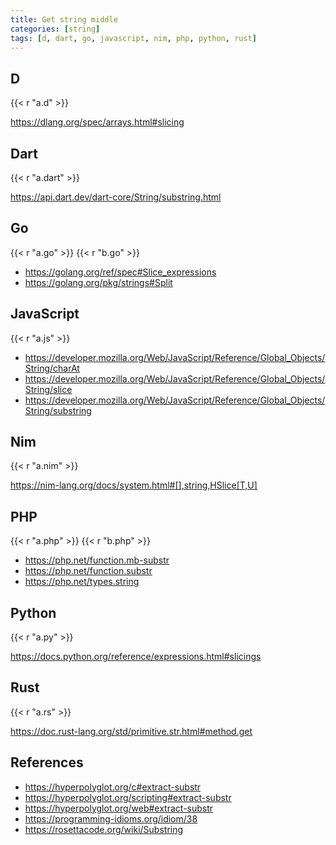 ```yaml
---
title: Get string middle
categories: [string]
tags: [d, dart, go, javascript, nim, php, python, rust]
---
```


## D

{{< r "a.d" >}}

<https://dlang.org/spec/arrays.html#slicing>

## Dart

{{< r "a.dart" >}}

<https://api.dart.dev/dart-core/String/substring.html>

## Go

{{< r "a.go" >}}
{{< r "b.go" >}}

- <https://golang.org/ref/spec#Slice_expressions>
- <https://golang.org/pkg/strings#Split>

## JavaScript

{{< r "a.js" >}}

- <https://developer.mozilla.org/Web/JavaScript/Reference/Global_Objects/String/charAt>
- <https://developer.mozilla.org/Web/JavaScript/Reference/Global_Objects/String/slice>
- <https://developer.mozilla.org/Web/JavaScript/Reference/Global_Objects/String/substring>

## Nim

{{< r "a.nim" >}}

<https://nim-lang.org/docs/system.html#[],string,HSlice[T,U]>

## PHP

{{< r "a.php" >}}
{{< r "b.php" >}}

- <https://php.net/function.mb-substr>
- <https://php.net/function.substr>
- <https://php.net/types.string>

## Python

{{< r "a.py" >}}

<https://docs.python.org/reference/expressions.html#slicings>

## Rust

{{< r "a.rs" >}}

<https://doc.rust-lang.org/std/primitive.str.html#method.get>

## References

- <https://hyperpolyglot.org/c#extract-substr>
- <https://hyperpolyglot.org/scripting#extract-substr>
- <https://hyperpolyglot.org/web#extract-substr>
- <https://programming-idioms.org/idiom/38>
- <https://rosettacode.org/wiki/Substring>
